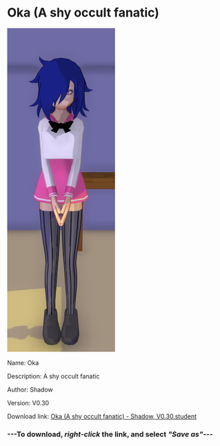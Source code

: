 # Oka (A shy occult fanatic)

<img src = "https://raw.githubusercontent.com/Arbiter1223/Daigaku-Gurashi-Custom-Students/master/Students/Files/Oka%20(A%20shy%20occult%20fanatic).png">

Name: Oka

Description: A shy occult fanatic

Author: Shadow

Version: V0.30

Download link: <a href="https://raw.githubusercontent.com/Arbiter1223/Daigaku-Gurashi-Custom-Students/master/Students/Files/Oka%20(A%20shy%20occult%20fanatic)%20-%20Shadow%2C%20V0.30.student">Oka (A shy occult fanatic) - Shadow, V0.30.student</a>

### ---**To download, _right-click_ the link, and select _"Save as"_**---
